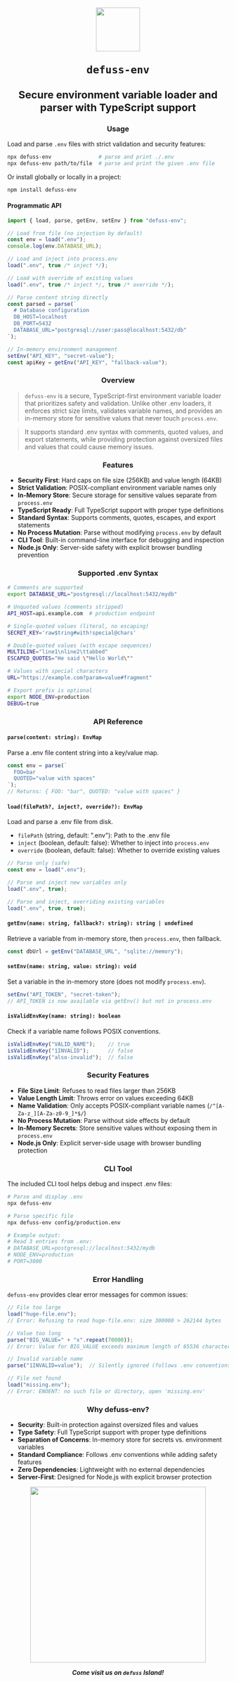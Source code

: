 <h1 align="center">

<img src="https://github.com/kyr0/defuss/blob/main/assets/defuss_mascott.png?raw=true" width="100px" />

<p align="center">
  
  <code>defuss-env</code>

</p>

<sup align="center">

Secure environment variable loader and parser with TypeScript support

</sup>

</h1>

<h3 align="center">
Usage
</h3>

Load and parse `.env` files with strict validation and security features:

```bash
npx defuss-env               # parse and print ./.env
npx defuss-env path/to/file  # parse and print the given .env file
```

Or install globally or locally in a project:

```bash 
npm install defuss-env
```

<h4>Programmatic API</h4>

```typescript
import { load, parse, getEnv, setEnv } from "defuss-env";

// Load from file (no injection by default)
const env = load(".env");
console.log(env.DATABASE_URL);

// Load and inject into process.env
load(".env", true /* inject */);

// Load with override of existing values
load(".env", true /* inject */, true /* override */);

// Parse content string directly
const parsed = parse(`
  # Database configuration
  DB_HOST=localhost
  DB_PORT=5432
  DATABASE_URL="postgresql://user:pass@localhost:5432/db"
`);

// In-memory environment management
setEnv("API_KEY", "secret-value");
const apiKey = getEnv("API_KEY", "fallback-value");
```

<h3 align="center">
Overview
</h3>

> `defuss-env` is a secure, TypeScript-first environment variable loader that prioritizes safety and validation. Unlike other .env loaders, it enforces strict size limits, validates variable names, and provides an in-memory store for sensitive values that never touch `process.env`.

> It supports standard .env syntax with comments, quoted values, and export statements, while providing protection against oversized files and values that could cause memory issues.

<h3 align="center">

Features

</h3>

- **Security First**: Hard caps on file size (256KB) and value length (64KB)
- **Strict Validation**: POSIX-compliant environment variable names only
- **In-Memory Store**: Secure storage for sensitive values separate from `process.env`
- **TypeScript Ready**: Full TypeScript support with proper type definitions
- **Standard Syntax**: Supports comments, quotes, escapes, and export statements
- **No Process Mutation**: Parse without modifying `process.env` by default
- **CLI Tool**: Built-in command-line interface for debugging and inspection
- **Node.js Only**: Server-side safety with explicit browser bundling prevention

<h3 align="center">

Supported .env Syntax

</h3>

```bash
# Comments are supported
export DATABASE_URL="postgresql://localhost:5432/mydb"

# Unquoted values (comments stripped)
API_HOST=api.example.com  # production endpoint

# Single-quoted values (literal, no escaping)
SECRET_KEY='raw$tring#with!special@chars'

# Double-quoted values (with escape sequences)
MULTILINE="line1\nline2\ttabbed"
ESCAPED_QUOTES="He said \"Hello World\""

# Values with special characters
URL="https://example.com?param=value#fragment"

# Export prefix is optional
export NODE_ENV=production
DEBUG=true
```

<h3 align="center">

API Reference

</h3>

#### `parse(content: string): EnvMap`

Parse a .env file content string into a key/value map.

```typescript
const env = parse(`
  FOO=bar
  QUOTED="value with spaces"
`);
// Returns: { FOO: "bar", QUOTED: "value with spaces" }
```

#### `load(filePath?, inject?, override?): EnvMap`

Load and parse a .env file from disk.

- `filePath` (string, default: ".env"): Path to the .env file
- `inject` (boolean, default: false): Whether to inject into `process.env`
- `override` (boolean, default: false): Whether to override existing values

```typescript
// Parse only (safe)
const env = load(".env");

// Parse and inject new variables only
load(".env", true);

// Parse and inject, overriding existing variables
load(".env", true, true);
```

#### `getEnv(name: string, fallback?: string): string | undefined`

Retrieve a variable from in-memory store, then `process.env`, then fallback.

```typescript
const dbUrl = getEnv("DATABASE_URL", "sqlite://memory");
```

#### `setEnv(name: string, value: string): void`

Set a variable in the in-memory store (does not modify `process.env`).

```typescript
setEnv("API_TOKEN", "secret-token");
// API_TOKEN is now available via getEnv() but not in process.env
```

#### `isValidEnvKey(name: string): boolean`

Check if a variable name follows POSIX conventions.

```typescript
isValidEnvKey("VALID_NAME");    // true
isValidEnvKey("1INVALID");      // false
isValidEnvKey("also-invalid");  // false
```

<h3 align="center">

Security Features

</h3>

- **File Size Limit**: Refuses to read files larger than 256KB
- **Value Length Limit**: Throws error on values exceeding 64KB
- **Name Validation**: Only accepts POSIX-compliant variable names (`/^[A-Za-z_][A-Za-z0-9_]*$/`)
- **No Process Mutation**: Parse without side effects by default
- **In-Memory Secrets**: Store sensitive values without exposing them in `process.env`
- **Node.js Only**: Explicit server-side usage with browser bundling protection

<h3 align="center">

CLI Tool

</h3>

The included CLI tool helps debug and inspect .env files:

```bash
# Parse and display .env
npx defuss-env

# Parse specific file
npx defuss-env config/production.env

# Example output:
# Read 3 entries from .env:
# DATABASE_URL=postgresql://localhost:5432/mydb
# NODE_ENV=production
# PORT=3000
```

<h3 align="center">

Error Handling

</h3>

`defuss-env` provides clear error messages for common issues:

```typescript
// File too large
load("huge-file.env");
// Error: Refusing to read huge-file.env: size 300000 > 262144 bytes

// Value too long
parse("BIG_VALUE=" + "x".repeat(70000));
// Error: Value for BIG_VALUE exceeds maximum length of 65536 characters

// Invalid variable name
parse("1INVALID=value");  // Silently ignored (follows .env conventions)

// File not found
load("missing.env");
// Error: ENOENT: no such file or directory, open 'missing.env'
```

<h3 align="center">

Why defuss-env?

</h3>

- **Security**: Built-in protection against oversized files and values
- **Type Safety**: Full TypeScript support with proper type definitions
- **Separation of Concerns**: In-memory store for secrets vs. environment variables
- **Standard Compliance**: Follows .env conventions while adding safety features
- **Zero Dependencies**: Lightweight with no external dependencies
- **Server-First**: Designed for Node.js with explicit browser protection

<p align="center">

  <img src="https://raw.githubusercontent.com/kyr0/defuss/refs/heads/main/assets/defuss_comic.png" width="400px" />

</p>

<p align="center">
  <i><b>Come visit us on <code>defuss</code> Island!</b></i>
</p>